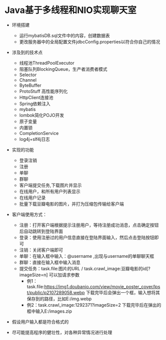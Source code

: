 # Java基于多线程和NIO实现聊天室

- 环境搭建
   - 运行mybatisDB.sql文件中的内容，创建数据表
   - 更改服务器中的全局配置文件jdbcConfig.properties以符合你自己的情况

- 涉及到的技术点
   - 线程池ThreadPoolExecutor
   - 阻塞队列BlockingQueue，生产者消费者模式
   - Selector
   - Channel
   - ByteBuffer
   - ProtoStuff 高性能序列化
   - HttpClient连接池
   - Spring依赖注入
   - mybatis
   - lombok简化POJO开发
   - 原子变量
   - 内置锁
   - CompletionService
   - log4j+slf4j日志
   
- 实现的功能
   - 登录注销
   - 注册
   - 单聊
   - 群聊
   - 客户端提交任务,下载图片并显示
   - 在线用户，和所有用户列表显示
   - 在线用户记录
   - 批量下载豆瓣电影的图片，并打为压缩包传输给客户端

- 客户端使用方式：
   - 注册：打开客户端根据提示注册用户，等待注册成功消息，点击确定按钮后自动跳转到登陆界面
   - 登录：使用注册过的用户信息直接在登陆界面输入，然后点击登陆按钮即可
   - 注销：关闭客户端即可
   - 单聊：在输入框中输入：@username ,出现与username的单聊聊天框
   - 群聊：直接在输入框中输入消息
   - 提交任务：task.file:图片的URL  / task.crawl_image:豆瓣电影的id[?imageSize=n] 可以加请求参数
        - 例1：task.file:https://img1.doubanio.com/view/movie_poster_cover/lpst/public/p2107289058.webp
          下载完毕后会弹出一个框，输入想将其保存到的路径，比如E:/img.webp
        - 例2：task.crawl_image:1292371?imageSize=2 
          下载完毕后在弹出的框中输入E:/images.zip
          
- 假设用户输入都是符合格式的
   
- 尽可能提高程序的健壮性，对各种异常情况进行处理
